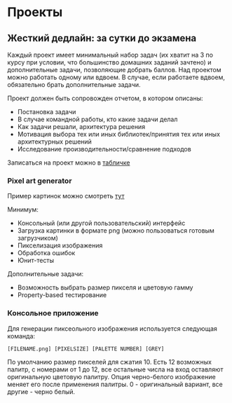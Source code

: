 # Проекты

## Жесткий дедлайн: за сутки до экзамена

Каждый проект имеет минимальный набор задач (их хватит на 3 по курсу при условии, что большинство домашних заданий зачтено) и дополнительные задачи, позволяющие добрать баллов. Над проектом можно работать одному или вдвоем. В случае, если работаете вдвоем, обязательно брать дополнительные задачи.

Проект должен быть сопровожден отчетом, в котором описаны:

* Постановка задачи
* В случае командной работы, кто какие задачи делал
* Как задачи решали, архитектура решения
* Мотивация выбора тех или иных библиотек/принятия тех или иных архитектурных решений
* Исследование производительности/сравнение подходов

Записаться на проект можно в [табличке](https://docs.google.com/spreadsheets/d/16xKzLjcV0_CsiSv4LETbE_8BTIOohFGgaiXjKJxwXaI/edit?usp=sharing)

### Pixel art generator

Пример картинок можно смотреть [тут](https://giventofly.github.io/pixelit/#examples)

Минимум:

* Консольный (или другой пользовательский) интерфейс
* Загрузка картинки в формате png (можно пользоваться готовым загрузчиком)
* Пикселизация изображения
* Обработка ошибок
* Юнит-тесты

Дополнительные задачи:

* Возможность выбрать размер пикселя и цветовую гамму
* Property-based тестирование

### Консольное приложение

Для генерации пиксеольного изображения используется следующая команда:
```
[FILENAME.png] [PIXELSIZE] [PALETTE NUMBER] [GREY]
```
По умолчанию размер пикселей для сжатия 10.
Есть 12 возможных палитр, с номерами от 1 до 12, все остальные числа на вход оставляют оригинальную цветовую палитру.
Опция черно-белого изображение меняет его после применения палитры. 0 - оригинальный вариант, все другие - черно белый. 